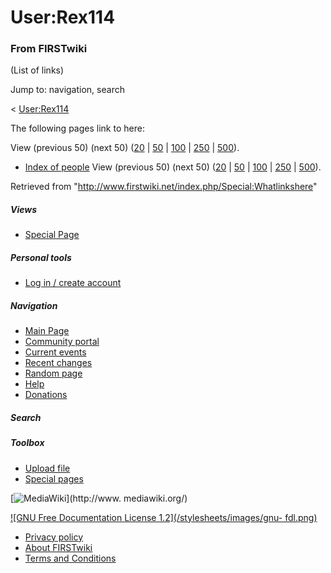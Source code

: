 # User:Rex114

### From FIRSTwiki

(List of links)

Jump to: navigation, search

&lt; [User:Rex114](/index.php?title=User:Rex114&redirect=no "User:Rex114" )  

The following pages link to here:

View (previous 50) (next 50)
([20](/index.php?title=Special:Whatlinkshere/User:Rex114&limit=20&from=0
"Special:Whatlinkshere/User:Rex114" ) |
[50](/index.php?title=Special:Whatlinkshere/User:Rex114&limit=50&from=0
"Special:Whatlinkshere/User:Rex114" ) |
[100](/index.php?title=Special:Whatlinkshere/User:Rex114&limit=100&from=0
"Special:Whatlinkshere/User:Rex114" ) |
[250](/index.php?title=Special:Whatlinkshere/User:Rex114&limit=250&from=0
"Special:Whatlinkshere/User:Rex114" ) |
[500](/index.php?title=Special:Whatlinkshere/User:Rex114&limit=500&from=0
"Special:Whatlinkshere/User:Rex114" )).

  * [Index of people](/index.php/Index_of_people "Index of people" )
View (previous 50) (next 50)
([20](/index.php?title=Special:Whatlinkshere/User:Rex114&limit=20&from=0
"Special:Whatlinkshere/User:Rex114" ) |
[50](/index.php?title=Special:Whatlinkshere/User:Rex114&limit=50&from=0
"Special:Whatlinkshere/User:Rex114" ) |
[100](/index.php?title=Special:Whatlinkshere/User:Rex114&limit=100&from=0
"Special:Whatlinkshere/User:Rex114" ) |
[250](/index.php?title=Special:Whatlinkshere/User:Rex114&limit=250&from=0
"Special:Whatlinkshere/User:Rex114" ) |
[500](/index.php?title=Special:Whatlinkshere/User:Rex114&limit=500&from=0
"Special:Whatlinkshere/User:Rex114" )).

Retrieved from "<http://www.firstwiki.net/index.php/Special:Whatlinkshere>"

##### Views

  * [Special Page](/index.php/Special:Whatlinkshere/User:Rex114)

##### Personal tools

  * [Log in / create account](/index.php?title=Special:Userlogin&returnto=Special:Whatlinkshere)

[](/index.php/Main_Page "Main Page" )

##### Navigation

  * [Main Page](/index.php/Main_Page)
  * [Community portal](/index.php/FIRSTwiki:Community_portal)
  * [Current events](/index.php/Current_events)
  * [Recent changes](/index.php/Special:Recentchanges)
  * [Random page](/index.php/Special:Random)
  * [Help](/index.php/Help:Contents)
  * [Donations](/index.php/FIRSTwiki:Site_support)

##### Search



##### Toolbox

  * [Upload file](/index.php/Special:Upload)
  * [Special pages](/index.php/Special:Specialpages)

[![MediaWiki](/skins/common/images/poweredby_mediawiki_88x31.png)](http://www.
mediawiki.org/)

[![GNU Free Documentation License 1.2](/stylesheets/images/gnu-
fdl.png)](http://www.gnu.org/copyleft/fdl.html)

  * [Privacy policy](/index.php/FIRSTwiki:Privacy_policy "FIRSTwiki:Privacy policy" )
  * [About FIRSTwiki](/index.php/FIRSTwiki:About "FIRSTwiki:About" )
  * [Terms and Conditions](/index.php/FIRSTwiki:Terms_and_conditions "FIRSTwiki:Terms and conditions" )

